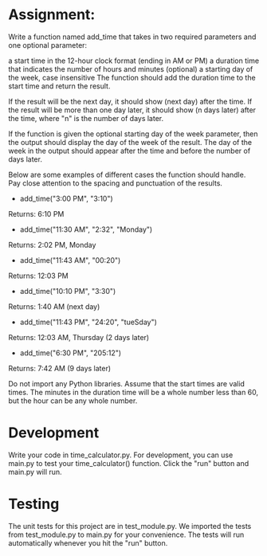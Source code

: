 # Assignment:

Write a function named add_time that takes in two required parameters and one optional parameter:

a start time in the 12-hour clock format (ending in AM or PM)
a duration time that indicates the number of hours and minutes
(optional) a starting day of the week, case insensitive
The function should add the duration time to the start time and return the result.

If the result will be the next day, it should show (next day) after the time. If the result will be more than one day later, it should show (n days later) after the time, where "n" is the number of days later.

If the function is given the optional starting day of the week parameter, then the output should display the day of the week of the result. The day of the week in the output should appear after the time and before the number of days later.

Below are some examples of different cases the function should handle. Pay close attention to the spacing and punctuation of the results.

* add_time("3:00 PM", "3:10")

Returns: 6:10 PM

* add_time("11:30 AM", "2:32", "Monday")

Returns: 2:02 PM, Monday

* add_time("11:43 AM", "00:20")

Returns: 12:03 PM

* add_time("10:10 PM", "3:30")

Returns: 1:40 AM (next day)

* add_time("11:43 PM", "24:20", "tueSday")

Returns: 12:03 AM, Thursday (2 days later)

* add_time("6:30 PM", "205:12")
  
Returns: 7:42 AM (9 days later)

Do not import any Python libraries. Assume that the start times are valid times. The minutes in the duration time will be a whole number less than 60, but the hour can be any whole number.

# Development
Write your code in time_calculator.py. For development, you can use main.py to test your time_calculator() function. Click the "run" button and main.py will run.

# Testing
The unit tests for this project are in test_module.py. We imported the tests from test_module.py to main.py for your convenience. The tests will run automatically whenever you hit the "run" button.
